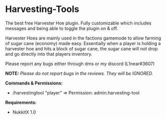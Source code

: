 # Harvesting-Tools
The best free Harvester Hoe plugin. Fully customizable which includes messages and being able to toggle the plugin on & off.

Harvester Hoes are mainly used in the factions gamemode to allow farming of sugar cane (economy) made easy. Essentially when a player is holding a harvester hoe and hits a block of sugar cane, the sugar cane will not drop and go directly into that players inventory.

Please report any bugs either through dms or my discord (L1near#3607)

**NOTE:** *Please do not report bugs in the reviews. They will be IGNORED.*


**Commands & Permissions:**
* /harvestingtool "player" => Permission: admin.harvesting-tool

**Requirements:**
 * NukkitX 1.0